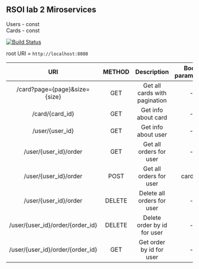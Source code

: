 ## RSOI lab 2 Miroservices
Users - const  
Cards - const

[![Build Status](https://travis-ci.com/bmstu-rsoi/lab2-microservices-zeed951.svg?branch=dev)](https://travis-ci.com/bmstu-rsoi/lab2-microservices-zeed951)


root URI = `http://localhost:8080`

| URI | METHOD | Description |Body parameters | Parameters | Status codes|
| :---:              | :---:|    :---:      |:---:      | :---:      | :---: |
| /card?page={page}&size={size} | GET | Get all cards with pagination| - | page, size(optional) | 200, 400, 404 |
| /card/{card_id}| GET | Get info about card | - | card_id | 200, 404 |
| /user/{user_id}| GET | Get info about user | - | user_id | 200, 404 |
| /user/{user_id}/order| GET | Get all orders for user | - | user_id | 200, 404 |
| /user/{user_id}/order| POST | Get all orders for user | card_id | user_id | 200, 400, 404 |
| /user/{user_id}/order| DELETE | Delete all orders for user | - | user_id | 204, 404 |
| /user/{user_id}/order/{order_id}| DELETE | Delete order by id for user | - | user_id order_id | 204, 404 |
| /user/{user_id}/order/{order_id}| GET | Get order by id for user | - | user_id order_id | 200, 404 |


